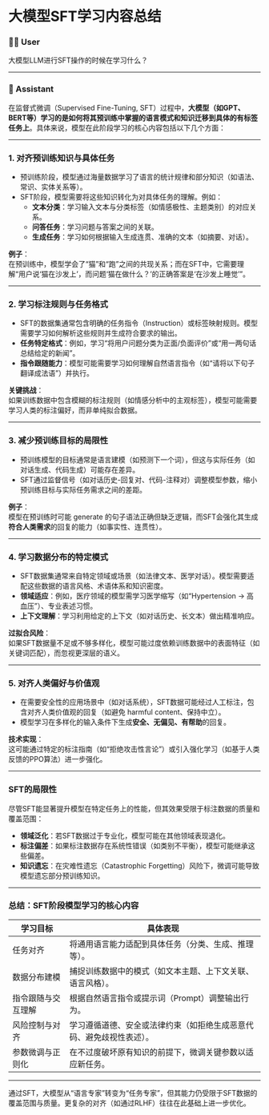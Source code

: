 # 大模型SFT学习内容总结

### 🧑‍💻 User

大模型LLM进行SFT操作的时候在学习什么？

---

### 🤖 Assistant

在监督式微调（Supervised Fine-Tuning, SFT）过程中，**大模型（如GPT、BERT等）学习的是如何将其预训练中掌握的语言模式和知识迁移到具体的有标签任务上**。具体来说，模型在此阶段学习的核心内容包括以下几个方面：

---

### 1. **对齐预训练知识与具体任务**
   - 预训练阶段，模型通过海量数据学习了语言的统计规律和部分知识（如语法、常识、实体关系等）。
   - SFT阶段，模型需要将这些知识转化为对具体任务的理解。例如：
     - **文本分类**：学习输入文本与分类标签（如情感极性、主题类别）的对应关系。
     - **问答任务**：学习问题与答案之间的关联。
     - **生成任务**：学习如何根据输入生成连贯、准确的文本（如摘要、对话）。

   **例子**：  
   在预训练中，模型学会了“猫”和“跑”之间的共现关系；而在SFT中，它需要理解“用户说‘猫在沙发上’，而问题‘猫在做什么？’的正确答案是‘在沙发上睡觉’”。

---

### 2. **学习标注规则与任务格式**
   - SFT的数据集通常包含明确的任务指令（Instruction）或标签映射规则。模型需要学习如何解析这些规则并生成符合要求的输出。
   - **任务特定格式**：例如，学习“将用户问题分类为正面/负面评价”或“用一两句话总结给定的新闻”。
   - **指令跟随能力**：模型可能需要学习如何理解自然语言指令（如“请将以下句子翻译成法语”）并执行。

   **关键挑战**：  
   如果训练数据中包含模糊的标注规则（如情感分析中的主观标签），模型可能需要学习人类的标注偏好，而非单纯拟合数据。

---

### 3. **减少预训练目标的局限性**
   - 预训练模型的目标通常是语言建模（如预测下一个词），但这与实际任务（如对话生成、代码生成）可能存在差异。
   - SFT通过监督信号（如对话历史-回复对、代码-注释对）调整模型参数，缩小预训练目标与实际任务需求之间的差距。

   **例子**：  
   模型在预训练时可能 generate 的句子语法正确但缺乏逻辑，而SFT会强化其生成**符合人类需求**的回复的能力（如事实性、连贯性）。

---

### 4. **学习数据分布的特定模式**
   - SFT数据集通常来自特定领域或场景（如法律文本、医学对话）。模型需要适配这些数据的语言风格、术语体系和知识密度。
   - **领域适应**：例如，医疗领域的模型需学习医学缩写（如“Hypertension → 高血压”）、专业表述习惯。
   - **上下文理解**：学习利用给定的上下文（如对话历史、长文本）做出精准响应。

   **过拟合风险**：  
   如果SFT数据量不足或不够多样化，模型可能过度依赖训练数据中的表面特征（如关键词匹配），而忽视更深层的语义。

---

### 5. **对齐人类偏好与价值观**
   - 在需要安全性的应用场景中（如对话系统），SFT数据可能经过人工标注，包含对齐人类价值观的回复（如避免 harmful content、保持中立）。
   - 模型学习在多样化的输入条件下生成**安全、无偏见、有帮助**的回复。

   **技术实现**：  
   这可能通过特定的标注指南（如“拒绝攻击性言论”）或引入强化学习（如基于人类反馈的PPO算法）进一步强化。

---

### SFT的局限性
尽管SFT能显著提升模型在特定任务上的性能，但其效果受限于标注数据的质量和覆盖范围：
- **领域泛化**：若SFT数据过于专业化，模型可能在其他领域表现退化。
- **标注偏差**：如果标注数据存在系统性错误（如类别不平衡），模型可能继承这些偏差。
- **知识遗忘**：在灾难性遗忘（Catastrophic Forgetting）风险下，微调可能导致模型遗忘部分预训练知识。

---

### 总结：SFT阶段模型学习的核心内容
| **学习目标**               | **具体表现**                                                                 |
|---------------------------|-----------------------------------------------------------------------------|
| 任务对齐                   | 将通用语言能力适配到具体任务（分类、生成、推理等）。                             |
| 数据分布建模               | 捕捉训练数据中的模式（如文本主题、上下文关联、语言风格）。                       |
| 指令跟随与交互理解         | 根据自然语言指令或提示词（Prompt）调整输出行为。                               |
| 风险控制与对齐             | 学习遵循道德、安全或法律约束（如拒绝生成恶意代码、避免歧视性表述）。               |
| 参数微调与正则化           | 在不过度破坏原有知识的前提下，微调关键参数以适应新任务。                         |

---

通过SFT，大模型从“语言专家”转变为“任务专家”，但其能力仍受限于SFT数据的覆盖范围与质量。更复杂的对齐（如通过RLHF）往往在此基础上进一步优化。